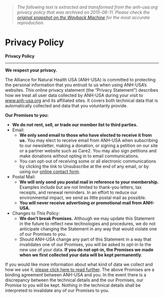 > *The following text is extracted and transformed from the anh-usa.org privacy policy that was archived on 2015-06-11. Please check the [original snapshot on the Wayback Machine](https://web.archive.org/web/20150611024747id_/http%3A//www.anh-usa.org/%3Fpage_id%3D1242) for the most accurate reproduction.*

# Privacy Policy

**Privacy Policy**

* * *

**We respect your privacy.**

The Alliance for Natural Health USA (ANH-USA) is committed to protecting the personal information that you entrust to us when using ANH-USA’s websites. This online privacy statement (the “Privacy Statement”) describes how we treat all user data collected by ANH-USA during your visit to www.anh-usa.org and its affiliated sites. It covers both technical data that is automatically collected and data that you voluntarily provide.

**Our Promises to you:**

  * **We do not rent, sell, or trade our member list to third parties.**
  * Email: 
    * **We only send email to those who have elected to receive it from us.** You may elect to receive email from ANH-USA when subscribing to our newsletter, making a donation, or signing a petition on our site or a partner website such as Care2. You may also sign petitions and make donations without opting in to email communications.
    * You can opt-out of receiving some or all electronic communications by clicking the link to Unsubscribe at the end of any email, or by using our [online contact form](http://www.anh-usa.org/contact-anh-usa/).
  * Postal Mail: 
    * **We will only send you postal mail in reference to your membership.** Examples include but are not limited to thank-you letters, tax receipts, and renewal reminders. In an effort to reduce our environmental impact, we send as little postal mail as possible.
    * **You will never receive advertising or promotional mail from ANH-USA.**
  * Changes to This Policy: 
    * **We don’t break Promises.** Although we may update this Statement in the future to reflect new technologies and procedures, we do not anticipate changing the Statement in any way that would violate one of our Promises to you.
    * Should ANH-USA change any part of this Statement in a way that invalidates one of our Promises, you will be asked to opt-in to the new use of your data. **If you do not opt-in, the Promises we made when we first collected your data will be kept permanently**.



If you would like more information about what kind of data we collect and how we use it, [please click here to read further](https://web.archive.org/privacy-details/). The above Promises are a binding agreement between ANH-USA and you. In the event there is a discrepancy between the technical details and the our Promises, our Promise to you will be kept. Nothing in the technical details shall be interpreted to invalidate any of our Promises to you.
